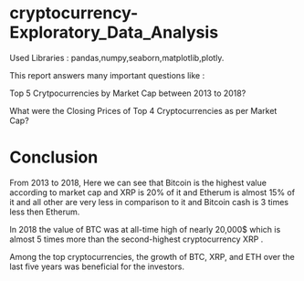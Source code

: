 # cryptocurrency-Exploratory_Data_Analysis
Used Libraries : pandas,numpy,seaborn,matplotlib,plotly.

This report answers many important questions like :

Top 5 Crytpocurrencies by Market Cap between 2013 to 2018?

What were the Closing Prices of Top 4 Cryptocurrencies as per Market Cap?

# Conclusion

From 2013 to 2018, Here we can see that Bitcoin is the highest value according to market cap and XRP is 20% of it and Etherum is almost 15% of it and all other are very less in comparison to it and Bitcoin cash is 3 times less then Etherum.

In 2018 the value of BTC was at all-time high of nearly 20,000$ which is almost 5 times more than the second-highest cryptocurrency XRP .

Among the top cryptocurrencies, the growth of BTC, XRP, and ETH over the last five years was beneficial for the investors.
